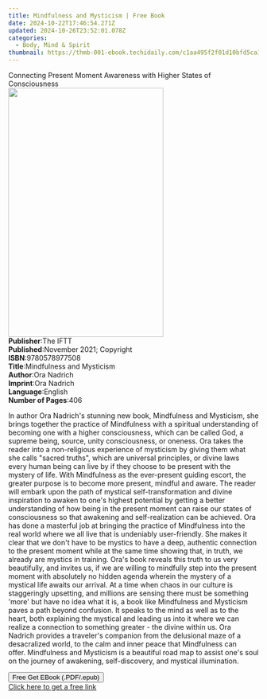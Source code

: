 ```yaml
---
title: Mindfulness and Mysticism | Free Book
date: 2024-10-22T17:46:54.271Z
updated: 2024-10-26T23:52:01.078Z
categories:
  - Body, Mind & Spirit
thumbnail: https://thmb-001-ebook.techidaily.com/c1aa495f2f01d10bfd5ca14c4e8d3123e5b99391f9eec02d23f306bda0b223a5.jpg
---
```

<main id="book-container">
  <div class="flex flex-col">
    <div class="book-brief flex-1 py-6 px-4 sm:p-6 md:py-10 md:px-8">
      <!-- brief-->
      <div class="book-brief-main">
        Connecting Present Moment Awareness with Higher States of Consciousness
      </div>
    </div>
    <div
      class="book-meta-info flex-1 grid gap-4 col-start-1 col-end-3 row-start-1 sm:mb-6 sm:grid-cols-4 lg:gap-6 lg:col-start-2 lg:row-end-6 lg:row-span-6 lg:mb-0"
    >
      <div
        class="book-meta-info-left place-content-center mt-4 p-4 text-sm leading-6 col-start-2 col-span-2 dark:text-slate-400"
      >
        <img
          class="w-full h-500 object-cover rounded-lg sm:h-255 sm:col-span-2 lg:col-span-full"
          src="https://img-001-ebook.techidaily.com/2e6ad7920974269df975d4e0bb5a1d497e6e0a739a8f8b87313efc5a70045d97.jpg"
          alt=""
          width="312"
          height="500"
        />
      </div>
      <div
        class="book-meta-info-right mt-2 col-start-1 row-start-2 col-span-3 self-center"
      >
        <!-- meta data  -->
        <div class="flex flex-col px-4 md:px-8">
          <div class="flex-1">
            <strong>Publisher</strong>:<span class="px-2">The IFTT</span>
          </div>
          <div class="flex-1">
            <strong>Published</strong>:<span class="px-2"
              >November 2021; Copyright</span
            >
          </div>
          <div class="flex-1">
            <strong>ISBN</strong>:<span class="px-2">9780578977508</span>
          </div>
          <div class="flex-1">
            <strong>Title</strong>:<span class="px-2"
              >Mindfulness and Mysticism</span
            >
          </div>
          <div class="flex-1">
            <strong>Author</strong>:<span class="px-2">Ora Nadrich</span>
          </div>
          <div class="flex-1">
            <strong>Imprint</strong>:<span class="px-2">Ora Nadrich</span>
          </div>
          <div class="flex-1">
            <strong>Language</strong>:<span class="px-2">English</span>
          </div>
          <div class="flex-1">
            <strong>Number of Pages</strong>:<span class="px-2">406</span>
          </div>
        </div>
      </div>
    </div>
    <div class="book-description flex-1 py-6 px-4 sm:p-6 md:py-10 md:px-8">
      <div class="book-description-main">
        <div accordion-content="" id="description">
          <p>
            In author Ora Nadrich's stunning new book, Mindfulness and
            Mysticism, she brings together the practice of Mindfulness with a
            spiritual understanding of becoming one with a higher consciousness,
            which can be called God, a supreme being, source, unity
            consciousness, or oneness.&nbsp;Ora takes the reader into a
            non-religious experience of mysticism by giving them what she calls
            "sacred truths", which are universal principles, or divine laws
            every human being can live by if they choose to be present with the
            mystery of life. With Mindfulness as the ever-present guiding
            escort, the greater purpose is to become more present, mindful and
            aware. The reader will embark upon the path of mystical
            self-transformation and divine inspiration to awaken to one's
            highest&nbsp;potential by getting a better understanding of how
            being in the present moment can raise our states of consciousness so
            that awakening and self-realization&nbsp;can be achieved.&nbsp;Ora
            has done a masterful job at bringing the practice of Mindfulness
            into the real world where we all live that is undeniably
            user-friendly. She makes it clear that we don't have to be mystics
            to have a deep, authentic connection to the present moment while at
            the same time showing that, in truth, we already are mystics in
            training. Ora's book reveals this truth to us very beautifully, and
            invites us, if we are willing to mindfully step into the present
            moment with absolutely no hidden agenda wherein the mystery of a
            mystical life awaits our arrival. At a time when chaos in our
            culture is staggeringly upsetting, and millions are sensing there
            must be something 'more' but have no idea what it is, a book like
            Mindfulness and Mysticism paves a path beyond confusion. It speaks
            to the mind as well as to the heart, both explaining the mystical
            and leading us into it where we can realize a connection to
            something greater - the divine within us.&nbsp;Ora Nadrich provides
            a traveler's companion from the delusional maze of a desacralized
            world, to the calm and inner peace that Mindfulness can
            offer.&nbsp;Mindfulness and Mysticism is a beautiful road map to
            assist one's soul on the journey of awakening, self-discovery, and
            mystical illumination.
          </p>
        </div>
        <div class="accordion-fader"></div>
      </div>
    </div>
    <div class="book-excerpts flex-1 py-6 px-4 sm:p-6 md:py-10 md:px-8"></div>
    <div
      class="book-about-author flex-1 py-6 px-4 sm:p-6 md:py-10 md:px-8"
    ></div>
    <div class="book-free-get flex-1 py-6 px-4 sm:p-6 md:py-10 md:px-8">
      <button
        id="btn-free-get"
        class="bg-blue-500 hover:bg-blue-700 text-white font-bold py-2 px-4 rounded"
      >
        Free Get EBook (.PDF/.epub)
      </button>
      <div id="countdown-display" class="px-2 text-lg mt-2"></div>
      <a
        id="free-link"
        class="hidden bg-blue-500 hover:bg-blue-700 text-white font-bold py-2 px-4 rounded"
        href="https://www.ebooks.com/en-us/book/210361742/mindfulness-and-mysticism/ora-nadrich/"
        target="_blank"
        >Click here to get a free link</a
      >
    </div>
    <script>
      let countdownTime = 0;
      let countdownInterval = null;
      document
        .getElementById('btn-free-get')
        .addEventListener('click', startCountdown);
      function startCountdown() {
        countdownTime = new Date().getTime() + 60000 * 3;
        countdownInterval = setInterval(updateCountdown, 1000);
        document.getElementById('btn-free-get').disabled = true;
        document
          .getElementById('btn-free-get')
          .classList.add('bg-gray-500', 'cursor-not-allowed');
      }
      function updateCountdown() {
        let currentTime = new Date().getTime();
        let timeLeft = countdownTime - currentTime;
        let secondsLeft = Math.floor(timeLeft / 1000);
        document.getElementById('countdown-display').innerHTML =
          `Remaining time: ${secondsLeft} seconds.`;
        if (secondsLeft <= 0) {
          clearInterval(countdownInterval);
          document.getElementById('btn-free-get').classList.add('hidden');
          document.getElementById('free-link').classList.remove('hidden');
          document.getElementById('countdown-display').innerHTML = '';
        }
      }
    </script>
  </div>
</main>

<ins class="adsbygoogle"
      style="display:block"
      data-ad-client="ca-pub-7571918770474297"
      data-ad-slot="8358498916"
      data-ad-format="auto"
      data-full-width-responsive="true"></ins>
    